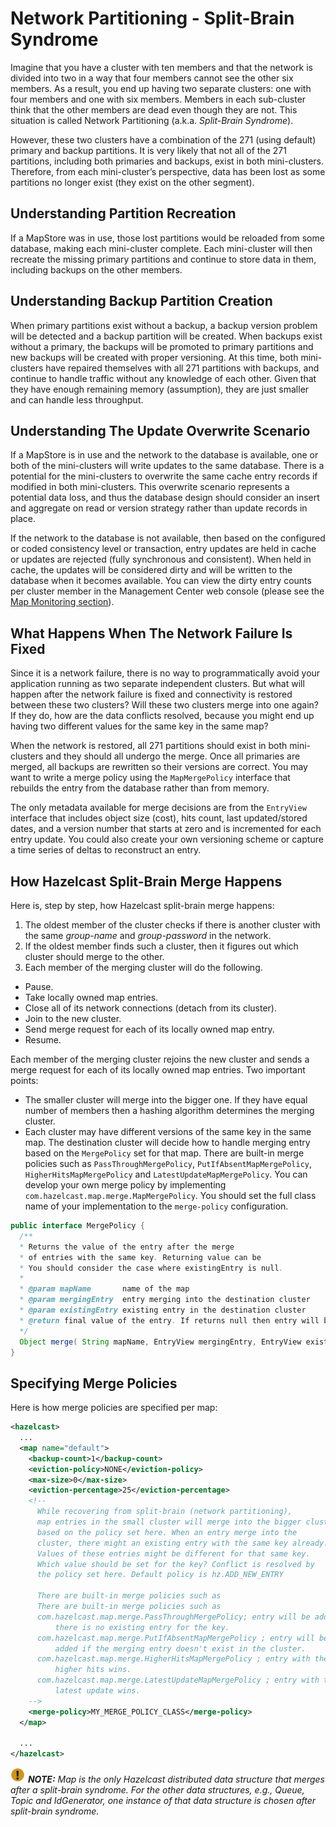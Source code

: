 
# Network Partitioning - Split-Brain Syndrome

Imagine that you have a cluster with ten members and that the network is divided into two in a way that four members cannot see the other six members. As a result, you end up having two separate clusters: one with four members and one with six members. Members in each sub-cluster think that the other members are dead even though they are not. This situation is called Network Partitioning (a.k.a. *Split-Brain Syndrome*).

However, these two clusters have a combination of the 271 (using default) primary and backup partitions. It is very likely that not all of the 271 partitions, including both primaries and backups, exist in both mini-clusters.
Therefore, from each mini-cluster’s perspective, data has been lost as some partitions no longer exist (they exist on the other segment).


## Understanding Partition Recreation

If a MapStore was in use, those lost partitions would be reloaded from some database, making each mini-cluster complete.
Each mini-cluster will then recreate the missing primary partitions and continue to store data in them, including backups on the other members.



## Understanding Backup Partition Creation

When primary partitions exist without a backup, a backup version problem will be detected and a backup partition will be created.
When backups exist without a primary, the backups will be promoted to primary partitions and new backups will be created with proper versioning.
At this time, both mini-clusters have repaired themselves with all 271 partitions with backups, and continue to handle traffic without any knowledge of each other.
Given that they have enough remaining memory (assumption), they are just smaller and can handle less throughput.


## Understanding The Update Overwrite Scenario

If a MapStore is in use and the network to the database is available, one or both of the mini-clusters will write updates to the same database.
There is a potential for the mini-clusters to overwrite the same cache entry records if modified in both mini-clusters.
This overwrite scenario represents a potential data loss, and thus the database design should consider an insert and aggregate on read or version strategy rather than update records in place.

If the network to the database is not available, then based on the configured or coded consistency level or transaction, entry updates are held in cache or updates are rejected (fully synchronous and consistent).
When held in cache, the updates will be considered dirty and will be written to the database when it becomes available. You can view the dirty entry counts per cluster member in the Management Center web console (please see the [Map Monitoring section](#map-monitoring)).





## What Happens When The Network Failure Is Fixed

Since it is a network failure, there is no way to programmatically avoid your application running as two separate independent clusters.
But what will happen after the network failure is fixed and connectivity is restored between these two clusters?
Will these two clusters merge into one again? If they do, how are the data conflicts resolved, because you might end up having two different values for the same key in the same map?

When the network is restored, all 271 partitions should exist in both mini-clusters and they should all undergo the merge. Once all primaries are merged,
all backups are rewritten so their versions are correct. You may want to write a merge policy using the `MapMergePolicy` interface that rebuilds the entry from the database rather than from memory.

The only metadata available for merge decisions are from the `EntryView` interface that includes object size (cost), hits count, last updated/stored dates, and a version number that starts at zero and is incremented for each entry update.
You could also create your own versioning scheme or capture a time series of deltas to reconstruct an entry.


## How Hazelcast Split-Brain Merge Happens

Here is, step by step, how Hazelcast split-brain merge happens:

1. The oldest member of the cluster checks if there is another cluster with the same *group-name* and *group-password* in the network.
2. If the oldest member finds such a cluster, then it figures out which cluster should merge to the other.
3. Each member of the merging cluster will do the following.

- Pause.
- Take locally owned map entries.
- Close all of its network connections (detach from its cluster).
- Join to the new cluster.
- Send merge request for each of its locally owned map entry.
- Resume.
	
Each member of the merging cluster rejoins the new cluster and sends a merge request for each of its locally owned map entries. Two important points:

-	The smaller cluster will merge into the bigger one. If they have equal number of members then a hashing algorithm determines the merging cluster.
-	Each cluster may have different versions of the same key in the same map. The destination cluster will decide how to handle merging entry based on the `MergePolicy` set for that map. There are built-in merge policies such as `PassThroughMergePolicy`, `PutIfAbsentMapMergePolicy`, `HigherHitsMapMergePolicy` and `LatestUpdateMapMergePolicy`. You can develop your own merge policy by implementing `com.hazelcast.map.merge.MapMergePolicy`. You should set the full class name of your implementation to the `merge-policy` configuration.


```java
public interface MergePolicy {
  /**
  * Returns the value of the entry after the merge
  * of entries with the same key. Returning value can be
  * You should consider the case where existingEntry is null.
  *
  * @param mapName       name of the map
  * @param mergingEntry  entry merging into the destination cluster
  * @param existingEntry existing entry in the destination cluster
  * @return final value of the entry. If returns null then entry will be removed.
  */
  Object merge( String mapName, EntryView mergingEntry, EntryView existingEntry );
}
```


## Specifying Merge Policies

Here is how merge policies are specified per map:

```xml
<hazelcast>
  ...
  <map name="default">
    <backup-count>1</backup-count>
    <eviction-policy>NONE</eviction-policy>
    <max-size>0</max-size>
    <eviction-percentage>25</eviction-percentage>
    <!--
      While recovering from split-brain (network partitioning),
      map entries in the small cluster will merge into the bigger cluster
      based on the policy set here. When an entry merge into the
      cluster, there might an existing entry with the same key already.
      Values of these entries might be different for that same key.
      Which value should be set for the key? Conflict is resolved by
      the policy set here. Default policy is hz.ADD_NEW_ENTRY

      There are built-in merge policies such as
      There are built-in merge policies such as
      com.hazelcast.map.merge.PassThroughMergePolicy; entry will be added if
          there is no existing entry for the key.
      com.hazelcast.map.merge.PutIfAbsentMapMergePolicy ; entry will be
          added if the merging entry doesn't exist in the cluster.
      com.hazelcast.map.merge.HigherHitsMapMergePolicy ; entry with the
          higher hits wins.
      com.hazelcast.map.merge.LatestUpdateMapMergePolicy ; entry with the
          latest update wins.
    -->
    <merge-policy>MY_MERGE_POLICY_CLASS</merge-policy>
  </map>

  ...
</hazelcast>
```

![image](images/NoteSmall.jpg) ***NOTE:*** *Map is the only Hazelcast distributed data structure that merges after a split-brain syndrome. For the other data structures, e.g., Queue, Topic and IdGenerator, one instance of that data structure is chosen after split-brain syndrome.*

